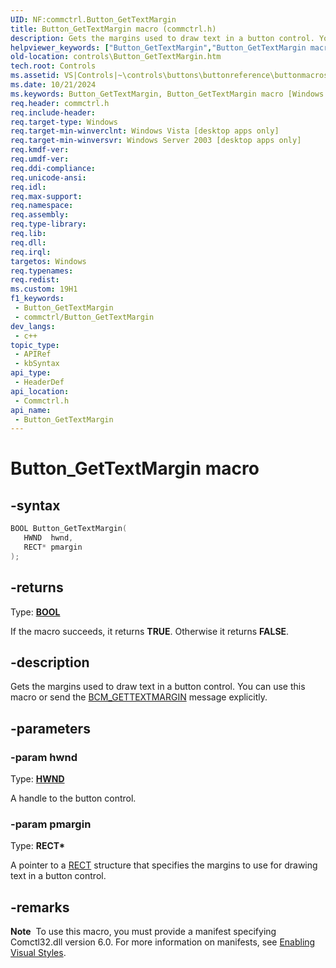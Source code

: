 ```yaml
---
UID: NF:commctrl.Button_GetTextMargin
title: Button_GetTextMargin macro (commctrl.h)
description: Gets the margins used to draw text in a button control. You can use this macro or send the BCM_GETTEXTMARGIN message explicitly.
helpviewer_keywords: ["Button_GetTextMargin","Button_GetTextMargin macro [Windows Controls]","_win32_Button_GetTextMargin","_win32_Button_GetTextMargin_cpp","commctrl/Button_GetTextMargin","controls.Button_GetTextMargin","controls._win32_Button_GetTextMargin"]
old-location: controls\Button_GetTextMargin.htm
tech.root: Controls
ms.assetid: VS|Controls|~\controls\buttons\buttonreference\buttonmacros\button_gettextmargin.htm
ms.date: 10/21/2024
ms.keywords: Button_GetTextMargin, Button_GetTextMargin macro [Windows Controls], _win32_Button_GetTextMargin, _win32_Button_GetTextMargin_cpp, commctrl/Button_GetTextMargin, controls.Button_GetTextMargin, controls._win32_Button_GetTextMargin
req.header: commctrl.h
req.include-header: 
req.target-type: Windows
req.target-min-winverclnt: Windows Vista [desktop apps only]
req.target-min-winversvr: Windows Server 2003 [desktop apps only]
req.kmdf-ver: 
req.umdf-ver: 
req.ddi-compliance: 
req.unicode-ansi: 
req.idl: 
req.max-support: 
req.namespace: 
req.assembly: 
req.type-library: 
req.lib: 
req.dll: 
req.irql: 
targetos: Windows
req.typenames: 
req.redist: 
ms.custom: 19H1
f1_keywords:
 - Button_GetTextMargin
 - commctrl/Button_GetTextMargin
dev_langs:
 - c++
topic_type:
 - APIRef
 - kbSyntax
api_type:
 - HeaderDef
api_location:
 - Commctrl.h
api_name:
 - Button_GetTextMargin
---
```


# Button_GetTextMargin macro

## -syntax

```cpp
BOOL Button_GetTextMargin(
   HWND  hwnd,
   RECT* pmargin
);
```

## -returns

Type: **[BOOL](/windows/desktop/winprog/windows-data-types)**

If the macro succeeds, it returns <b>TRUE</b>. Otherwise it returns <b>FALSE</b>.


## -description

Gets the margins used to draw text in a button control. You can use this macro or send the <a href="/windows/desktop/Controls/bcm-gettextmargin">BCM_GETTEXTMARGIN</a> message explicitly.

## -parameters

### -param hwnd

Type: <b><a href="/windows/desktop/WinProg/windows-data-types">HWND</a></b>

A handle to the button control.

### -param pmargin

Type: <b>RECT*</b>

A pointer to a <a href="/windows/desktop/api/windef/ns-windef-rect">RECT</a> structure that specifies the margins to use for drawing text in a button control.

## -remarks

<div class="alert"><b>Note</b>  To use this macro, you must provide a manifest specifying Comctl32.dll version 6.0. For more information on manifests, see <a href="/windows/desktop/Controls/cookbook-overview">Enabling Visual Styles</a>.</div>
<div> </div>
